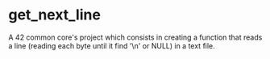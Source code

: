 # get_next_line

A 42 common core's project which consists in creating a function that reads a line (reading each byte until it find '\n' or NULL) in a text file.
